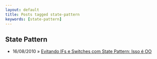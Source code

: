 ```yaml
---
layout: default
title: Posts tagged state-pattern
keywords: [state-pattern]
---
```

<h2 class="category">State Pattern</h2>
<ul class="posts">
<li>
<p>
<span class="date">16/08/2010</span> &raquo; 
<a href="/blog/evitando-ifs-e-switches-com-state-pattern-isso-e-oo">Evitando IFs e Switches com State Pattern: Isso é OO</a>
</p>
</li> 
</ul>
